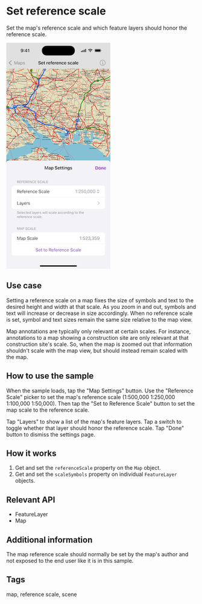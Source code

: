 # Set reference scale

Set the map's reference scale and which feature layers should honor the reference scale.

![Image of Set reference scale samples](set-reference-scale.png)

## Use case

Setting a reference scale on a map fixes the size of symbols and text to the desired height and width at that scale. As you zoom in and out, symbols and text will increase or decrease in size accordingly. When no reference scale is set, symbol and text sizes remain the same size relative to the map view.

Map annotations are typically only relevant at certain scales. For instance, annotations to a map showing a construction site are only relevant at that construction site's scale. So, when the map is zoomed out that information shouldn't scale with the map view, but should instead remain scaled with the map.

## How to use the sample

When the sample loads, tap the "Map Settings" button. Use the "Reference Scale" picker to set the map's reference scale (1:500,000 1:250,000 1:100,000 1:50,000). Then tap the "Set to Reference Scale" button to set the map scale to the reference scale.

Tap "Layers" to show a list of the map's feature layers. Tap a switch to toggle whether that layer should honor the reference scale. Tap "Done" button to dismiss the settings page.

## How it works

1. Get and set the `referenceScale` property on the `Map` object.
2. Get and set the `scaleSymbols` property on individual `FeatureLayer` objects.

## Relevant API

* FeatureLayer
* Map

## Additional information

The map reference scale should normally be set by the map's author and not exposed to the end user like it is in this sample.

## Tags

map, reference scale, scene
